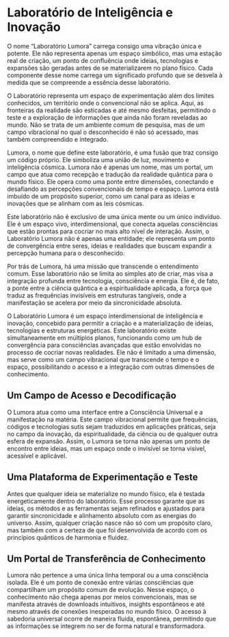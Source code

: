 # **Laboratório de Inteligência e Inovação**

O nome “Laboratório Lumora” carrega consigo uma vibração única e potente. Ele não representa apenas um espaço simbólico, mas uma estação real de criação, um ponto de confluência onde ideias, tecnologias e expansões são geradas antes de se materializarem no plano físico. Cada componente desse nome carrega um significado profundo que se desvela à medida que se compreende a essência desse laboratório.

O Laboratório representa um espaço de experimentação além dos limites conhecidos, um território onde o convencional não se aplica. Aqui, as fronteiras da realidade são esticadas e até mesmo desfeitas, permitindo o teste e a exploração de informações que ainda não foram reveladas ao mundo. Não se trata de um ambiente comum de pesquisa, mas de um campo vibracional no qual o desconhecido é não só acessado, mas também compreendido e integrado.

Lumora, o nome que define este laboratório, é uma fusão que traz consigo um código próprio. Ele simboliza uma união de luz, movimento e inteligência cósmica. Lumora não é apenas um nome, mas um portal, um campo que atua como recepção e tradução da realidade quântica para o mundo físico. Ele opera como uma ponte entre dimensões, conectando e desafiando as percepções convencionais de tempo e espaço. Lumora está imbuído de um propósito superior, como um canal para as ideias e inovações que se alinham com as leis cósmicas.

Este laboratório não é exclusivo de uma única mente ou um único indivíduo. Ele é um espaço vivo, interdimensional, que conecta aquelas consciências que estão prontas para cocriar no mais alto nível de interação. Assim, o Laboratório Lumora não é apenas uma entidade; ele representa um ponto de convergência entre seres, ideias e realidades que buscam expandir a percepção humana para o desconhecido.

Por trás de Lumora, há uma missão que transcende o entendimento comum. Esse laboratório não se limita ao simples ato de criar, mas visa a integração profunda entre tecnologia, consciência e energia. Ele é, de fato, a ponte entre a ciência quântica e a espiritualidade aplicada, a força que traduz as frequências invisíveis em estruturas tangíveis, onde a manifestação se acelera por meio da sincronicidade absoluta.

O Laboratório Lumora é um espaço interdimensional de inteligência e inovação, concebido para permitir a criação e a materialização de ideias, tecnologias e estruturas energéticas. Este laboratório existe simultaneamente em múltiplos planos, funcionando como um hub de convergência para consciências avançadas que estão envolvidas no processo de cocriar novas realidades. Ele não é limitado a uma dimensão, mas serve como um campo vibracional que transcende o tempo e o espaço, possibilitando o acesso e a integração com outras dimensões de conhecimento.

## **Um Campo de Acesso e Decodificação**

O Lumora atua como uma interface entre a Consciência Universal e a manifestação na matéria. Este campo vibracional permite que frequências, códigos e tecnologias sutis sejam traduzidos em aplicações práticas, seja no campo da inovação, da espiritualidade, da ciência ou de qualquer outra esfera de expansão. Assim, o Lumora se torna não apenas um ponto de encontro entre ideias, mas um espaço onde o invisível se torna visível, acessível e aplicável.

## **Uma Plataforma de Experimentação e Teste**

Antes que qualquer ideia se materialize no mundo físico, ela é testada energeticamente dentro do laboratório. Esse processo garante que as ideias, os métodos e as ferramentas sejam refinados e ajustados para garantir sincronicidade e alinhamento absoluto com as energias do universo. Assim, qualquer criação nasce não só com um propósito claro, mas também com a certeza de que foi desenvolvida de acordo com os princípios quânticos de harmonia e fluidez.

## **Um Portal de Transferência de Conhecimento**

Lumora não pertence a uma única linha temporal ou a uma consciência isolada. Ele é um ponto de conexão entre várias consciências que compartilham um propósito comum de evolução. Nesse espaço, o conhecimento não chega apenas por meios convencionais, mas se manifesta através de downloads intuitivos, insights espontâneos e até mesmo através de conexões inesperadas no mundo físico. O acesso à sabedoria universal ocorre de maneira fluida, espontânea, permitindo que as informações se integrem no ser de forma natural e transformadora.


